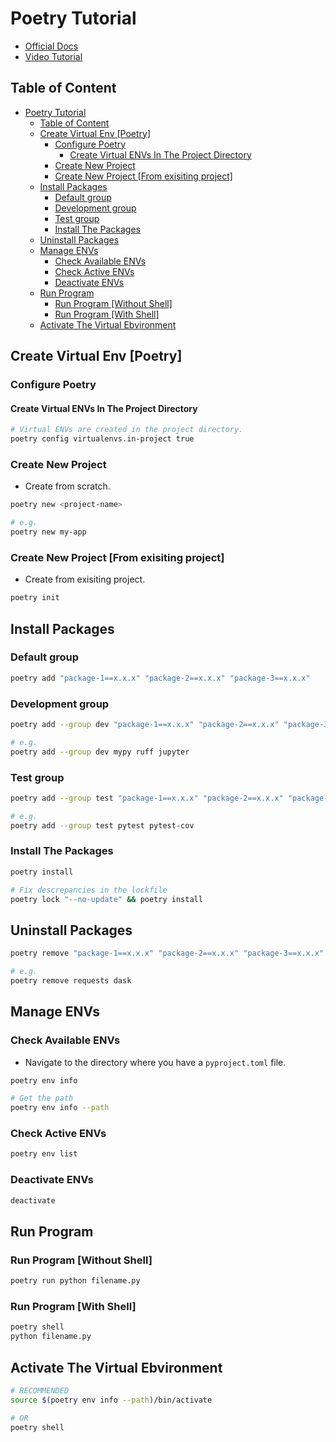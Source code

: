 # Poetry Tutorial

- [Official Docs](https://python-poetry.org/docs/)
- [Video Tutorial](https://www.youtube.com/watch?v=0f3moPe_bhk&t=35s&ab_channel=ArjanCodes)

## Table of Content

- [Poetry Tutorial](#poetry-tutorial)
  - [Table of Content](#table-of-content)
  - [Create Virtual Env \[Poetry\]](#create-virtual-env-poetry)
    - [Configure Poetry](#configure-poetry)
      - [Create Virtual ENVs In The Project Directory](#create-virtual-envs-in-the-project-directory)
    - [Create New Project](#create-new-project)
    - [Create New Project \[From exisiting project\]](#create-new-project-from-exisiting-project)
  - [Install Packages](#install-packages)
    - [Default group](#default-group)
    - [Development group](#development-group)
    - [Test group](#test-group)
    - [Install The Packages](#install-the-packages)
  - [Uninstall Packages](#uninstall-packages)
  - [Manage ENVs](#manage-envs)
    - [Check Available ENVs](#check-available-envs)
    - [Check Active ENVs](#check-active-envs)
    - [Deactivate ENVs](#deactivate-envs)
  - [Run Program](#run-program)
    - [Run Program \[Without Shell\]](#run-program-without-shell)
    - [Run Program \[With Shell\]](#run-program-with-shell)
  - [Activate The Virtual Ebvironment](#activate-the-virtual-ebvironment)

## Create Virtual Env [Poetry]

### Configure Poetry

#### Create Virtual ENVs In The Project Directory

```sh
# Virtual ENVs are created in the project directory.
poetry config virtualenvs.in-project true
```

### Create New Project

- Create from scratch.

```sh
poetry new <project-name>

# e.g.
poetry new my-app
```

### Create New Project [From exisiting project]

- Create from exisiting project.

```sh
poetry init
```

## Install Packages

### Default group

```sh
poetry add "package-1==x.x.x" "package-2==x.x.x" "package-3==x.x.x"
```

### Development group

```sh
poetry add --group dev "package-1==x.x.x" "package-2==x.x.x" "package-3==x.x.x"

# e.g.
poetry add --group dev mypy ruff jupyter
```

### Test group

```sh
poetry add --group test "package-1==x.x.x" "package-2==x.x.x" "package-3==x.x.x"

# e.g.
poetry add --group test pytest pytest-cov
```

### Install The Packages

```sh
poetry install

# Fix descrepancies in the lockfile
poetry lock "--no-update" && poetry install
```

## Uninstall Packages

```sh
poetry remove "package-1==x.x.x" "package-2==x.x.x" "package-3==x.x.x"

# e.g.
poetry remove requests dask
```

## Manage ENVs

### Check Available ENVs

- Navigate to the directory where you have a `pyproject.toml` file.

```sh
poetry env info

# Get the path
poetry env info --path
```

### Check Active ENVs

```sh
poetry env list
```

### Deactivate ENVs

```sh
deactivate
```

## Run Program

### Run Program [Without Shell]

```sh
poetry run python filename.py
```

### Run Program [With Shell]

```sh
poetry shell
python filename.py
```

## Activate The Virtual Ebvironment

```sh
# RECOMMENDED
source $(poetry env info --path)/bin/activate

# OR
poetry shell
```
